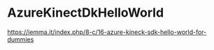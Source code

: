 # AzureKinectDkHelloWorld
https://iemma.it/index.php/8-c/16-azure-kineck-sdk-hello-world-for-dummies